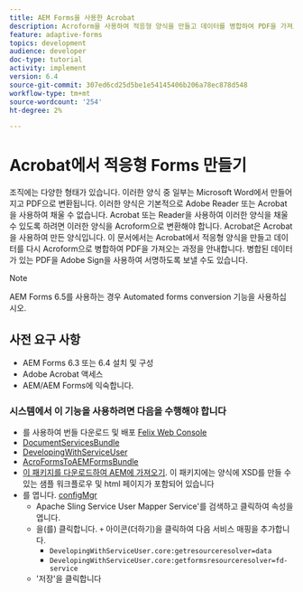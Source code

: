 ```yaml
---
title: AEM Forms을 사용한 Acrobat
description: Acroform을 사용하여 적응형 양식을 만들고 데이터를 병합하여 PDF을 가져오는 과정을 단계별로 설명하는 자습서입니다. 병합된 데이터가 있는 PDF을 Adobe Sign을 사용하여 서명을 위해 보낼 수 있습니다.
feature: adaptive-forms
topics: development
audience: developer
doc-type: tutorial
activity: implement
version: 6.4
source-git-commit: 307ed6cd25d5be1e54145406b206a78ec878d548
workflow-type: tm+mt
source-wordcount: '254'
ht-degree: 2%

---
```



# Acrobat에서 적응형 Forms 만들기

조직에는 다양한 형태가 있습니다. 이러한 양식 중 일부는 Microsoft Word에서 만들어지고 PDF으로 변환됩니다. 이러한 양식은 기본적으로 Adobe Reader 또는 Acrobat을 사용하여 채울 수 없습니다. Acrobat 또는 Reader을 사용하여 이러한 양식을 채울 수 있도록 하려면 이러한 양식을 Acroform으로 변환해야 합니다. Acrobat은 Acrobat을 사용하여 만든 양식입니다. 이 문서에서는 Acrobat에서 적응형 양식을 만들고 데이터를 다시 Acroform으로 병합하여 PDF을 가져오는 과정을 안내합니다. 병합된 데이터가 있는 PDF을 Adobe Sign을 사용하여 서명하도록 보낼 수도 있습니다.

>[!NOTE]
>
>AEM Forms 6.5를 사용하는 경우 Automated forms conversion 기능을 사용하십시오.

## 사전 요구 사항

* AEM Forms 6.3 또는 6.4 설치 및 구성
* Adobe Acrobat 액세스
* AEM/AEM Forms에 익숙합니다.

### 시스템에서 이 기능을 사용하려면 다음을 수행해야 합니다

* 를 사용하여 번들 다운로드 및 배포 [Felix Web Console](http://localhost:4502/system/console/bundles)
* [DocumentServicesBundle](/help/forms/assets/common-osgi-bundles/AEMFormsDocumentServices.core-1.0-SNAPSHOT.jar)
* [DevelopingWithServiceUser](/help/forms/assets/common-osgi-bundles/DevelopingWithServiceUser.jar)
* [AcroFormsToAEMFormsBundle](https://forms.enablementadobe.com/content/DemoServerBundles/AcroFormToAEMForm.core-1.0-SNAPSHOT.jar)
* [이 패키지를 다운로드하여 AEM에 가져오기](assets/acro-form-aem-form.zip). 이 패키지에는 양식에 XSD를 만들 수 있는 샘플 워크플로우 및 html 페이지가 포함되어 있습니다
* 를 엽니다. [configMgr](http://localhost:4502/system/console/configMgr)
   * Apache Sling Service User Mapper Service&#39;를 검색하고 클릭하여 속성을 엽니다.
   * 을(를) 클릭합니다. `+` 아이콘(더하기)을 클릭하여 다음 서비스 매핑을 추가합니다.
      * `DevelopingWithServiceUser.core:getresourceresolver=data`
      * `DevelopingWithServiceUser.core:getformsresourceresolver=fd-service`
   * &#39;저장&#39;을 클릭합니다
